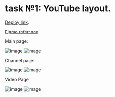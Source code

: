 # task №1: YouTube layout.  


[Deploy link](https://doritozbae.github.io/task1_YouTube/). 

[Figma reference](https://www.figma.com/file/JfnTCl9Ql46jC6PdY9k9YP/YouTube-Redesign-Concept?node-id=0%3A1&t=IBWTKnudH6OEMNew-0). 


Main page: 

![image](https://user-images.githubusercontent.com/87154042/203866806-a4330c87-f6ff-41af-96f8-71b8ef9bdefb.png)
![image](https://user-images.githubusercontent.com/87154042/203866836-df7c2c27-67f7-4d79-ab87-d64618ccf170.png)


Channel page: 

![image](https://user-images.githubusercontent.com/87154042/203867025-6c3cd274-11ef-49d7-b814-c928e34ddadf.png)
![image](https://user-images.githubusercontent.com/87154042/203866950-fe759597-b7df-4dd3-ac90-f98ba40f11c3.png)


Video Page: 

![image](https://user-images.githubusercontent.com/87154042/203867079-84229435-46d5-4a82-befe-dbdf90dddbf1.png)
![image](https://user-images.githubusercontent.com/87154042/203867142-4584ceaf-ac2d-4f40-8750-f60a965d67b2.png)

